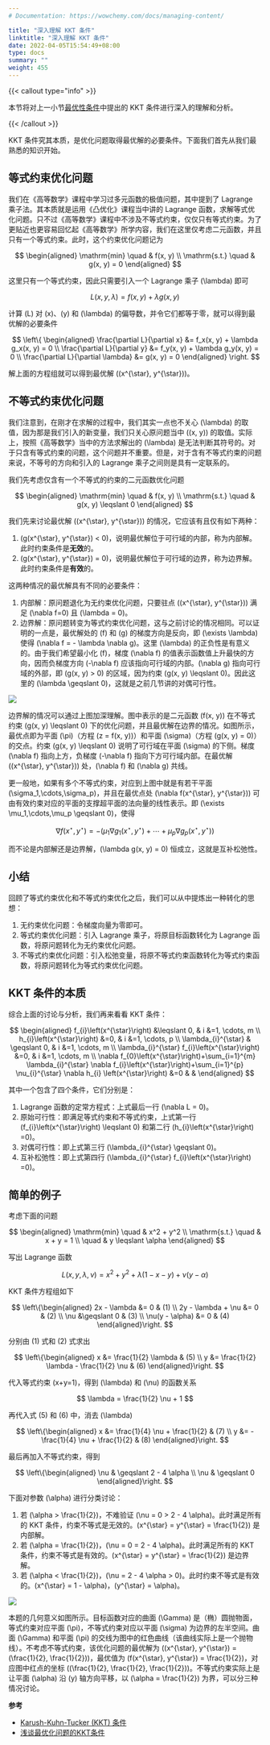 ```yaml
---
# Documentation: https://wowchemy.com/docs/managing-content/

title: "深入理解 KKT 条件"
linktitle: "深入理解 KKT 条件"
date: 2022-04-05T15:54:49+08:00
type: docs
summary: ""
weight: 455
---
```


<!--more-->

{{< callout type="info" >}}

本节将对上一小节[最优性条件](../optimality-conditions)中提出的 KKT 条件进行深入的理解和分析。

{{< /callout >}}

KKT 条件究其本质，是优化问题取得最优解的必要条件。下面我们首先从我们最熟悉的知识开始。

## 等式约束优化问题

我们在《高等数学》课程中学习过多元函数的极值问题，其中提到了 Lagrange 乘子法。其本质就是运用《凸优化》课程当中讲的 Lagrange 函数，求解等式优化问题。只不过《高等数学》课程中不涉及不等式约束，仅仅只有等式约束。为了更贴近也更容易回忆起《高等数学》所学内容，我们在这里仅考虑二元函数，并且只有一个等式约束。此时，这个约束优化问题记为

$$
\begin{aligned}
    \mathrm{min} \quad & f(x, y) \\
    \mathrm{s.t.} \quad & g(x, y) = 0
\end{aligned}
$$

这里只有一个等式约束，因此只需要引入一个 Lagrange 乘子 \(\lambda\) 即可

$$
L(x, y, \lambda) = f(x, y) + \lambda g(x, y)
$$

计算 \(L\) 对 \(x\)、\(y\) 和 \(\lambda\) 的偏导数，并令它们都等于零，就可以得到最优解的必要条件

$$
\left\{
    \begin{aligned}
        \frac{\partial L}{\partial x} &= f_x(x, y) + \lambda g_x(x, y) = 0 \\
        \frac{\partial L}{\partial y} &= f_y(x, y) + \lambda g_y(x, y) = 0 \\
        \frac{\partial L}{\partial \lambda} &= g(x, y) = 0
    \end{aligned}
\right.
$$

解上面的方程组就可以得到最优解 \((x^{\star}, y^{\star})\)。

## 不等式约束优化问题

我们注意到，在刚才在求解的过程中，我们其实一点也不关心 \(\lambda\) 的取值，因为那是我们引入的新变量，我们只关心原问题当中 \((x, y)\) 的取值。实际上，按照《高等数学》当中的方法求解出的 \(\lambda\) 是无法判断其符号的。对于只含有等式约束的问题，这个问题并不重要。但是，对于含有不等式约束的问题来说，不等号的方向和引入的 Lagrange 乘子之间则是具有一定联系的。

我们先考虑仅含有一个不等式的约束的二元函数优化问题

$$
\begin{aligned}
    \mathrm{min} \quad & f(x, y) \\
    \mathrm{s.t.} \quad & g(x, y) \leqslant 0
\end{aligned}
$$

我们先来讨论最优解 \((x^{\star}, y^{\star})\) 的情况，它应该有且仅有如下两种：

1. \(g(x^{\star}, y^{\star}) < 0\)，说明最优解位于可行域的内部，称为内部解。此时约束条件是**无效**的。
2. \(g(x^{\star}, y^{\star}) = 0\)，说明最优解位于可行域的边界，称为边界解。此时约束条件是**有效**的。

这两种情况的最优解具有不同的必要条件：

1. 内部解：原问题退化为无约束优化问题，只要驻点 \((x^{\star}, y^{\star})\) 满足 \(\nabla f=0\) 且 \(\lambda = 0\)。
2. 边界解：原问题转变为等式约束优化问题，这与之前讨论的情况相同。可以证明的一点是，最优解处的 \(f\) 和 \(g\) 的梯度方向是反向，即 \(\exists \lambda\) 使得 \(\nabla f = - \lambda \nabla g\)。这里 \(\lambda\) 的正负性是有意义的。由于我们希望最小化 \(f\)，梯度 \(\nabla f\) 的值表示函数值上升最快的方向，因而负梯度方向 \(-\nabla f\) 应该指向可行域的内部。\(\nabla g\) 指向可行域的外部，即 \(g(x, y) > 0\) 的区域，因为约束 \(g(x, y) \leqslant 0\)。因此这里的 \(\lambda \geqslant 0\)，这就是之前几节讲的对偶可行性。

![](d399291c34f5ae1646758e8562e65c5d.png)

边界解的情况可以通过上图加深理解。图中表示的是二元函数 \(f(x, y)\) 在不等式约束 \(g(x, y) \leqslant 0\) 下的优化问题，并且最优解在边界的情况。如图所示，最优点即为平面 \(\pi\)（方程 \(z = f(x, y)\)）和平面 \(\sigma\)（方程 \(g(x, y) = 0\)）的交点。约束 \(g(x, y) \leqslant 0\) 说明了可行域在平面 \(\sigma\) 的下侧。梯度 \(\nabla f\) 指向上方，负梯度 \(-\nabla f\) 指向下方可行域内部。在最优解 \((x^{\star}, y^{\star})\) 处，\(\nabla f\) 和 \(\nabla g\) 共线。

更一般地，如果有多个不等式约束，对应到上图中就是有若干平面 \(\sigma_1,\cdots,\sigma_p\)，并且在最优点处 \(\nabla f(x^{\star}, y^{\star})\) 可由有效约束对应的平面的支撑超平面的法向量的线性表示。即 \(\exists \mu_1,\cdots,\mu_p \geqslant 0\)，使得

$$
\nabla f(x^{\star}, y^{\star}) = -(\mu_1 \nabla g_1(x^{\star}, y^{\star}) + \cdots + \mu_p \nabla g_p(x^{\star}, y^{\star}))
$$

而不论是内部解还是边界解，\(\lambda g(x, y) = 0\) 恒成立，这就是互补松弛性。

## 小结

回顾了等式约束优化和不等式约束优化之后，我们可以从中提炼出一种转化的思想：

1. 无约束优化问题：令梯度向量为零即可。
2. 等式约束优化问题：引入 Lagrange 乘子，将原目标函数转化为 Lagrange 函数，将原问题转化为无约束优化问题。
3. 不等式约束优化问题：引入松弛变量，将原不等式约束函数转化为等式约束函数，将原问题转化为等式约束优化问题。

## KKT 条件的本质

综合上面的讨论与分析，我们再来看看 KKT 条件：

$$
\begin{aligned}
    f_{i}\left(x^{\star}\right) &\leqslant 0, & i &=1, \cdots, m \\
    h_{i}\left(x^{\star}\right) &=0, & i &=1, \cdots, p \\
    \lambda_{i}^{\star} & \geqslant 0, & i &=1, \cdots, m \\
    \lambda_{i}^{\star} f_{i}\left(x^{\star}\right) &=0, & i &=1, \cdots, m \\
    \nabla f_{0}\left(x^{\star}\right)+\sum_{i=1}^{m} \lambda_{i}^{\star} \nabla f_{i}\left(x^{\star}\right)+\sum_{i=1}^{p} \nu_{i}^{\star} \nabla h_{i}    \left(x^{\star}\right) &=0 & &
\end{aligned}
$$

其中一个包含了四个条件，它们分别是：

1. Lagrange 函数的定常方程式：上式最后一行 \(\nabla L = 0\)。
2. 原始可行性：即满足等式约束和不等式约束，上式第一行 \(f_{i}\left(x^{\star}\right) \leqslant 0\) 和第二行 \(h_{i}\left(x^{\star}\right) =0\)。
3. 对偶可行性：即上式第三行 \(\lambda_{i}^{\star} \geqslant 0\)。
4. 互补松弛性：即上式第四行 \(\lambda_{i}^{\star} f_{i}\left(x^{\star}\right) =0\)。

## 简单的例子

考虑下面的问题

$$
\begin{aligned}
    \mathrm{min} \quad & x^2 + y^2 \\
    \mathrm{s.t.} \quad & x + y = 1 \\
    \quad & y \leqslant \alpha
\end{aligned}
$$

写出 Lagrange 函数

$$
L(x, y, \lambda, \nu) = x^2 + y^2 + \lambda(1 - x - y) + \nu(y - \alpha)
$$

KKT 条件方程组如下

$$
\left\{\begin{aligned}
    2x - \lambda &= 0 & (1) \\
    2y - \lambda + \nu &= 0 & (2) \\
    \nu &\geqslant 0 & (3) \\
    \nu(y - \alpha) &= 0 & (4)
\end{aligned}\right.
$$

分别由 (1) 式和 (2) 式求出

$$
\left\{\begin{aligned}
    x &= \frac{1}{2} \lambda & (5) \\
    y &= \frac{1}{2} \lambda - \frac{1}{2} \nu & (6)
\end{aligned}\right.
$$

代入等式约束 \(x+y=1\)，得到 \(\lambda\) 和 \(\nu\) 的函数关系

$$
\lambda = \frac{1}{2} \nu + 1
$$

再代入式 (5) 和 (6) 中，消去 \(\lambda\)

$$
\left\{\begin{aligned}
    x &= \frac{1}{4} \nu + \frac{1}{2} & (7) \\
    y &= -\frac{1}{4} \nu + \frac{1}{2} & (8)
\end{aligned}\right.
$$

最后再加入不等式约束，得到

$$
\left\{\begin{aligned}
    \nu & \geqslant 2 - 4 \alpha \\
    \nu & \geqslant 0
\end{aligned}\right.
$$

下面对参数 \(\alpha\) 进行分类讨论：

1. 若 \(\alpha > \frac{1}{2}\)，不难验证 \(\nu = 0 > 2 - 4 \alpha\)。此时满足所有的 KKT 条件，约束不等式是无效的。\(x^{\star} = y^{\star} = \frac{1}{2}\) 是内部解。
2. 若 \(\alpha = \frac{1}{2}\)，\(\nu = 0 = 2 - 4 \alpha\)。此时满足所有的 KKT 条件，约束不等式是有效的。\(x^{\star} = y^{\star} = \frac{1}{2}\) 是边界解。
3. 若 \(\alpha < \frac{1}{2}\)，\(\nu = 2 - 4 \alpha > 0\)。此时约束不等式是有效的。\(x^{\star} = 1 - \alpha\)，\(y^{\star} = \alpha\)。

![](2624b1be62172f5ceaff974be0b4133e.png)

本题的几何意义如图所示。目标函数对应的曲面 \(\Gamma\) 是（椭）圆抛物面，等式约束对应平面 \(\pi\)，不等式约束对应以平面 \(\sigma\) 为边界的左半空间。曲面 \(\Gamma\) 和平面 \(\pi\) 的交线为图中的红色曲线（该曲线实际上是一个抛物线）。不考虑不等式约束，该优化问题的最优解为 \((x^{\star}, y^{\star}) = (\frac{1}{2}, \frac{1}{2})\)，最优值为 \(f(x^{\star}, y^{\star}) = \frac{1}{2}\)，对应图中红点的坐标 \((\frac{1}{2}, \frac{1}{2}, \frac{1}{2})\)。不等式约束实际上是让平面 \(\alpha\) 沿 \(y\) 轴方向平移，以 \(\alpha = \frac{1}{2}\) 为界，可以分三种情况讨论。

**参考**

- [Karush-Kuhn-Tucker (KKT) 条件](https://zhuanlan.zhihu.com/p/38163970)
- [浅谈最优化问题的KKT条件](https://zhuanlan.zhihu.com/p/26514613)